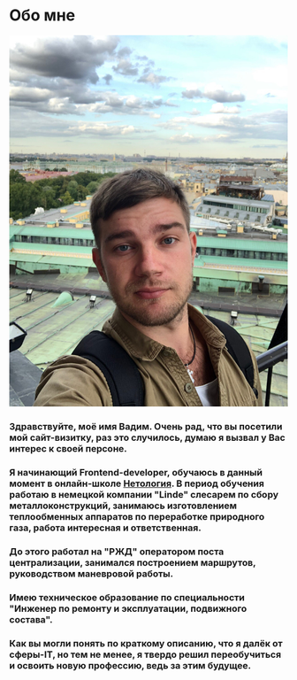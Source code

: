 # Обо мне
![avatar](_sUOd7TE9CM.jpg) 
### Здравствуйте, моё имя Вадим. Очень рад, что вы посетили мой сайт-визитку, раз это случилось, думаю я вызвал у Вас интерес к своей персоне.
###  Я начинающий Frontend-developer, обучаюсь в данный момент в онлайн-школе [Нетология](https://netology.ru/). В период обучения работаю в немецкой компании "Linde" слесарем по сбору металлоконструкций, занимаюсь изготовлением теплообменных аппаратов по переработке природного газа, работа интересная и ответственная.
### До этого работал на "РЖД" оператором поста централизации, занимался построением маршрутов, руководством маневровой работы.
### Имею техническое образование по специальности "Инженер по ремонту и эксплуатации, подвижного состава".
### Как вы могли понять по краткому описанию, что я далёк от сферы-IT, но тем не менее, я твердо решил переобучиться и освоить новую профессию, ведь за этим будущее.
